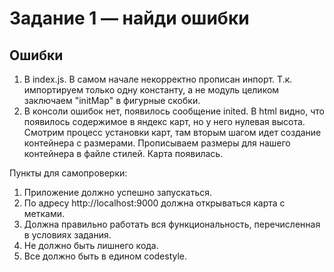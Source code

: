 # Задание 1 — найди ошибки


## Ошибки

1. В index.js. В самом начале некорректно прописан инпорт. Т.к. импортируем только одну константу, а не модуль целиком заключаем "initMap" в фигурные скобки.
2. В консоли ошибок нет, появилось сообщение inited. В html видно, что появилось содержимое в яндекс карт, но у него нулевая высота. Смотрим процесс установки карт, там вторым шагом идет создание контейнера с размерами. Прописываем размеры для нашего контейнера в файле стилей. Карта появилась.


Пункты для самопроверки:

1. Приложение должно успешно запускаться.
1. По адресу http://localhost:9000 должна открываться карта с метками.
1. Должна правильно работать вся функциональность, перечисленная в условиях задания.
1. Не должно быть лишнего кода.
1. Все должно быть в едином codestyle.